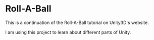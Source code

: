 # Roll-A-Ball

This is a continuation of the Roll-A-Ball tutorial on Unity3D's website.

I am using this project to learn about different parts of Unity.
